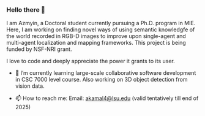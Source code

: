 ### Hello there 👋
I am Azmyin, a Doctoral student currently pursuing a Ph.D. program in MIE. Here, I am working on finding novel ways of using semantic knowledgfe of the world recorded in RGB-D images to improve upon single-agent and multi-agent localization and mapping frameworks. This project is being funded by NSF-NRI grant.

I love to code and deeply appreciate the power it grants to its user. 

- 🌱 I’m currently learning large-scale collaborative software development in CSC 7000 level course. Also working on 3D object detection from vision data.

- 📫 How to reach me: Email: akamal4@lsu.edu (valid tentatively till end of 2025)

<!--
**Mechazo11/Mechazo11** is a ✨ _special_ ✨ repository because its `README.md` (this file) appears on your GitHub profile.

Here are some ideas to get you started:

- 🔭 I’m currently working on ...
- 🌱 I’m currently learning ...
- 👯 I’m looking to collaborate on ...
- 🤔 I’m looking for help with ...
- 💬 Ask me about ...
- 📫 How to reach me: ...
- 😄 Pronouns: ...
- ⚡ Fun fact: ...
-->
